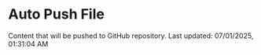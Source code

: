 # Auto Push File

Content that will be pushed to GitHub repository.
Last updated: 07/01/2025, 01:31:04 AM
